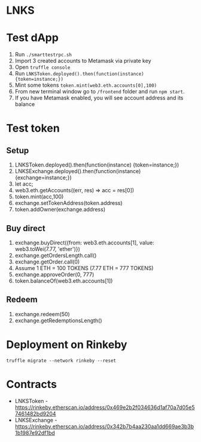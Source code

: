 # LNKS

# Test dApp

1. Run `./smarttestrpc.sh`
2. Import 3 created accounts to Metamask via private key
3. Open `truffle console`
4. Run `LNKSToken.deployed().then(function(instance) {token=instance;})`
5. Mint some tokens `token.mint(web3.eth.accounts[0],100)`
6. From new terminal window go to `/frontend` folder and run `npm start`.
7. If you have Metamask enabled, you will see account address and its balance

# Test token

## Setup

1. LNKSToken.deployed().then(function(instance) {token=instance;})
2. LNKSExchange.deployed().then(function(instance) {exchange=instance;})
3. let acc;
4. web3.eth.getAccounts((err, res) => acc = res[0])
5. token.mint(acc,100)
6. exchange.setTokenAddress(token.address)
7. token.addOwner(exchange.address)

## Buy direct

1. exchange.buyDirect({from: web3.eth.accounts[1], value: web3.toWei(7.77, 'ether')})
2. exchange.getOrdersLength.call()
3. exchange.getOrder.call(0)
4. Assume 1 ETH = 100 TOKENS (7.77 ETH = 777 TOKENS)
5. exchange.approveOrder(0, 777)
6. token.balanceOf(web3.eth.accounts[1])

## Redeem

1. exchange.redeem(50)
2. exchange.getRedemptionsLength()

# Deployment on Rinkeby

`truffle migrate --network rinkeby --reset`

# Contracts

- LNKSToken - https://rinkeby.etherscan.io/address/0x469e2b2f034636d1af70a7d05e57461482bd9204
- LNKSExchange - https://rinkeby.etherscan.io/address/0x342b7b4aa230aa1dd669ae3b3b1b1987e92df1bd
